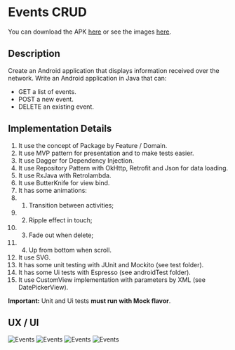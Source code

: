 # Events CRUD

You can download the APK [here][apk] or see the images [here][images].

## Description

Create an Android application that displays information received over the network.
Write an Android application in Java that can:

- GET a list of events.
- POST a new event.
- DELETE an existing event.

## Implementation Details

1. It use the concept of Package by Feature / Domain.
2. It use MVP pattern for presentation and to make tests easier.
3. It use Dagger for Dependency Injection.
4. It use Repository Pattern with OkHttp, Retrofit and Json for data loading.
5. It use RxJava with Retrolambda.
6. It use ButterKnife for view bind.
7. It has some animations:
7. 1. Transition between activities;
7. 2. Ripple effect in touch;
7. 3. Fade out when delete;
7. 4. Up from bottom when scroll.
8. It use SVG.
9. It has some unit testing with JUnit and Mockito (see test folder).
10. It has some Ui tests with Espresso (see androidTest folder).
11. It use CustomView implementation with parameters by XML (see DatePickerView).

**Important:** Unit and Ui tests **must run with Mock flavor**.

## UX / UI

![Events][design-events]
![Events][design-error]
![Events][design-add-event]
![Events][design-loading]

[apk]: https://github.com/marcellogalhardo/events/releases/download/1.0.0/application.apk
[images]: https://github.com/marcellogalhardo/events/tree/master/images
[design-events]: https://github.com/marcellogalhardo/events/blob/1.0.0/images/events.png
[design-add-event]: https://github.com/marcellogalhardo/events/blob/1.0.0/images/add_event.png
[design-loading]: https://github.com/marcellogalhardo/events/blob/master/images/loading.png
[design-error]: https://github.com/marcellogalhardo/events/blob/1.0.0/images/error.png
